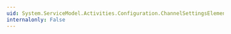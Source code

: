 ```yaml
---
uid: System.ServiceModel.Activities.Configuration.ChannelSettingsElement
internalonly: False
---
```

